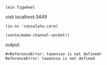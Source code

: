     lein figwheel

visit localhost:3449

    (in-ns 'consulate.core)

    (sente/make-channel-socket!)

output:

    #<ReferenceError: taoensso is not defined>
    ReferenceError: taoensso is not defined
